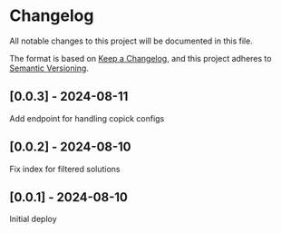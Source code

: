 # Changelog
All notable changes to this project will be documented in this file.

The format is based on [Keep a Changelog](https://keepachangelog.com/en/1.0.0/),
and this project adheres to [Semantic Versioning](https://semver.org/spec/v2.0.0.html).

## [0.0.3] - 2024-08-11
Add endpoint for handling copick configs

## [0.0.2] - 2024-08-10
Fix index for filtered solutions

## [0.0.1] - 2024-08-10
Initial deploy
